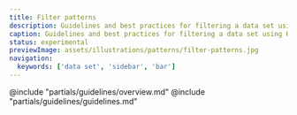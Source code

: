 ```yaml
---
title: Filter patterns
description: Guidelines and best practices for filtering a data set using Helios components.
caption: Guidelines and best practices for filtering a data set using Helios components.
status: experimental
previewImage: assets/illustrations/patterns/filter-patterns.jpg
navigation:
  keywords: ['data set', 'sidebar', 'bar']
---
```


<section data-tab="Guidelines">
  @include "partials/guidelines/overview.md"
  @include "partials/guidelines/guidelines.md"
</section>
